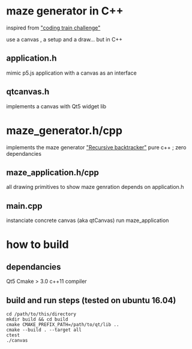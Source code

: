 # maze generator in C++

inspired from ["coding train challenge"](https://thecodingtrain.com/CodingChallenges/010.1-maze-dfs-p5.html)

use a canvas , a setup and a draw... but in C++

## application.h
mimic p5.js application with a canvas as an interface

## qtcanvas.h
implements a canvas with Qt5 widget lib 

# maze_generator.h/cpp
implements the maze generator ["Recursive backtracker"](https://en.wikipedia.org/wiki/Maze_generation_algorithm)
pure c++ ; zero dependancies

## maze_application.h/cpp 
all drawing primitives to show maze genration
depends on application.h

## main.cpp
instanciate concrete canvas (aka qtCanvas)
run maze_application


# how to build

## dependancies
Qt5
Cmake > 3.0
c++11 compiler

## build and run steps (tested on ubuntu 16.04)
```
cd /path/to/this/directory
mkdir build && cd build
cmake CMAKE_PREFIX_PATH=/path/to/qt/lib ..
cmake --build . --target all
ctest
./canvas
```
